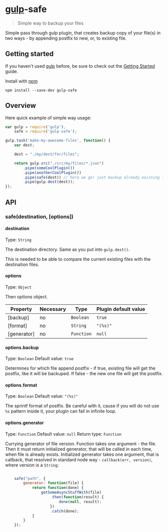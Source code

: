# [gulp](http://gulpjs.com)-safe

> Simple way to backup your files

Simple pass through gulp plugin, that creates backup copy of your file(s) in two ways - by appending postfix to new, or, to existing file.

## Getting started

If you haven't used [gulp](http://gulpjs.com) before, be sure to check out the [Getting Started](https://github.com/gulpjs/gulp/blob/master/docs/getting-started.md) guide.

Install with [npm](https://npmjs.org/package/gulp-safe)

```
npm install --save-dev gulp-safe
```

## Overview

Here quick example of simple way usage:

```javascript
var gulp = require('gulp'),
	safe = require('gulp-safe');

gulp.task('make-my-awesome-files', function() {
	var dest;

	dest = "./my/dest/for/files";

	return gulp.src("./src/my/files/*.json")
		.pipe(someCoolPlugin())
		.pipe(anotherCoolPlugin())
		.pipe(safe(dest)) // here we go! just backup already existing files before they overwritten
		.pipe(gulp.dest(dest));
});
```

## API

### safe(destination, [options])

#### destination

Type: `String`

The destination directory. Same as you put into `gulp.dest()`.

This is needed to be able to compare the current existing files with the destination files.

#### options

Type: `Object`

Then options object.

Property     | Necessary | Type       | Plugin default value
-------------|-----------|------------|---------------------
[backup]     | no        | `Boolean`  | `true`
[format]     | no        | `String`   | `"(%s)"`
[generator]  | no        | `Function` | `null`

#### options.backup
Type: `Boolean`
Default value: `true`

Determines for which file append postfix - if true, existing file will get the postfix, like it will be backuped. If false - the new one file will get the postfix.

#### options.format
Type: `Boolean`
Default value: `"(%s)"`

The sprintf format of postfix. Be careful with it, cause if you will do not use `%s` pattern inside it, your plugin can fall in infinite loop.

#### options.generator
Type: `Function`
Default value: `null`
Return type: `Function`

Currying generator of file version. Function takes one argument - the file. Then it must return initialized generator, that will be called in each time, when file is already exists. Initialized generator takes one argument, that is callback, that resolved in standard node way - `callback(err, version)`, where version is a `String`:
```js

	safe("path", {
		generator: function(file) {
			return function(done) {
				getSomeAsyncStuffWith(file)
					.then(function(result) {
						done(null, result);
					})
					.catch(done);
			}
		}
	});

```
